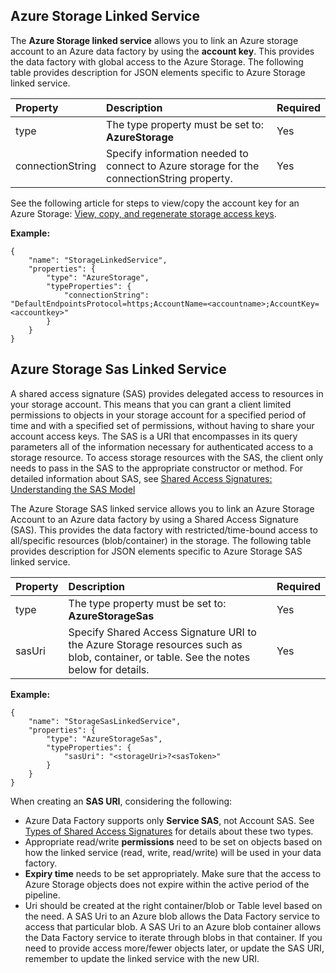 ## Azure Storage Linked Service

The **Azure Storage linked service** allows you to link an Azure storage account to an Azure data factory by using the **account key**. This provides the data factory with global access to the Azure Storage. The following table provides description for JSON elements specific to Azure Storage linked service.

| Property | Description | Required |
| :-------- | :----------- | :-------- |
| type | The type property must be set to: **AzureStorage** | Yes |
| connectionString | Specify information needed to connect to Azure storage for the connectionString property. | Yes |

See the following article for steps to view/copy the account key for an Azure Storage: [View, copy, and regenerate storage access keys](../storage/storage-create-storage-account.md#view-copy-and-regenerate-storage-access-keys).

**Example:**  
  
	{  
		"name": "StorageLinkedService",  
		"properties": {  
			"type": "AzureStorage",  
			"typeProperties": {  
				"connectionString": "DefaultEndpointsProtocol=https;AccountName=<accountname>;AccountKey=<accountkey>"  
			}  
		}  
	}  


## Azure Storage Sas Linked Service  
A shared access signature (SAS) provides delegated access to resources in your storage account. This means that you can grant a client limited permissions to objects in your storage account for a specified period of time and with a specified set of permissions, without having to share your account access keys. The SAS is a URI that encompasses in its query parameters all of the information necessary for authenticated access to a storage resource. To access storage resources with the SAS, the client only needs to pass in the SAS to the appropriate constructor or method. For detailed information about SAS, see [Shared Access Signatures: Understanding the SAS Model](../storage/storage-dotnet-shared-access-signature-part-1.md)
  
The Azure Storage SAS linked service allows you to link an Azure Storage Account to an Azure data factory by using a Shared Access Signature (SAS). This provides the data factory with restricted/time-bound access to all/specific resources (blob/container) in the storage. The following table provides description for JSON elements specific to Azure Storage SAS linked service. 

| Property | Description | Required |
| :-------- | :----------- | :-------- |
| type | The type property must be set to: **AzureStorageSas**  | Yes |
| sasUri | Specify Shared Access Signature URI to the Azure Storage resources such as blob, container, or table. See the notes below for details. | Yes | 


**Example:**
  
	{  
		"name": "StorageSasLinkedService",  
		"properties": {  
			"type": "AzureStorageSas",  
			"typeProperties": {  
				"sasUri": "<storageUri>?<sasToken>"   
			}  
		}  
	}  

When creating an **SAS URI**, considering the following:  

- Azure Data Factory supports only **Service SAS**, not Account SAS. See [Types of Shared Access Signatures](../storage/storage-dotnet-shared-access-signature-part-1.md#types-of-shared-access-signatures) for details about these two types.
- Appropriate read/write **permissions** need to be set on objects based on how the linked service (read, write, read/write) will be used in your data factory.
- **Expiry time** needs to be set appropriately. Make sure that the access to Azure Storage objects does not expire within the active period of the pipeline.
- Uri should be created at the right container/blob or Table level based on the need. A SAS Uri to an Azure blob allows the Data Factory service to access that particular blob. A SAS Uri to an Azure blob container allows the Data Factory service to iterate through blobs in that container. If you need to provide access more/fewer objects later, or update the SAS URI, remember to update the linked service with the new URI.   

